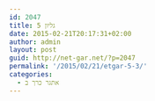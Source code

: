 ```yaml
---
id: 2047
title: גליון 5
date: 2015-02-21T20:17:31+02:00
author: admin
layout: post
guid: http://net-gar.net/?p=2047
permalink: '/2015/02/21/etgar-5-3/'
categories:
  - אתגר כרך ב
---
```

